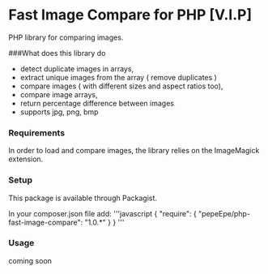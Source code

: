 # Fast Image Compare for PHP [V.I.P]
PHP library for comparing images.

###What does this library do
- detect duplicate images in arrays,
- extract unique images from the array ( remove duplicates )
- compare images ( with different sizes and aspect ratios too),
- compare image arrays,
- return percentage difference between images
- supports jpg, png, bmp

### Requirements
In order to load and compare images, the library relies on the ImageMagick extension.

### Setup
This package is available through Packagist.

In your composer.json file add:
'''javascript
{
    "require": {
        "pepeEpe/php-fast-image-compare": "1.0.*"
    }
}
'''

### Usage

coming soon